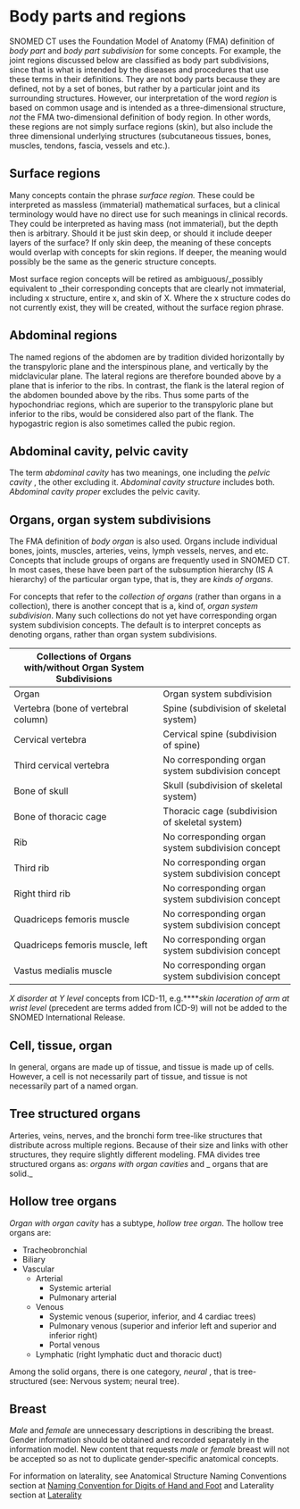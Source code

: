 # Body parts and regions

SNOMED CT uses the Foundation Model of Anatomy (FMA) definition of  _body part_ and  _body part subdivision_ for some concepts. For example, the joint regions discussed below are classified as body part subdivisions, since that is what is intended by the diseases and procedures that use these terms in their definitions. They are not body parts because they are defined, not by a set of bones, but rather by a particular joint and its surrounding structures. However, our interpretation of the word  _region_ is based on common usage and is intended as a three-dimensional structure,  _not_ the FMA two-dimensional definition of body region. In other words, these regions are not simply surface regions (skin), but also include the three dimensional underlying structures (subcutaneous tissues, bones, muscles, tendons, fascia, vessels and etc.).

## Surface regions

Many concepts contain the phrase  _surface region._ These could be interpreted as massless (immaterial) mathematical surfaces, but a clinical terminology would have no direct use for such meanings in clinical records. They could be interpreted as having mass (not immaterial), but the depth then is arbitrary. Should it be just skin deep, or should it include deeper layers of the surface? If only skin deep, the meaning of these concepts would overlap with concepts for skin regions. If deeper, the meaning would possibly be the same as the generic structure concepts.

Most surface region concepts will be retired as ambiguous/_possibly equivalent to _their corresponding concepts that are clearly not immaterial, including x structure, entire x, and skin of X. Where the x structure codes do not currently exist, they will be created, without the surface region phrase.

## Abdominal regions

The named regions of the abdomen are by tradition divided horizontally by the transpyloric plane and the interspinous plane, and vertically by the midclavicular plane. The lateral regions are therefore bounded above by a plane that is inferior to the ribs. In contrast, the flank is the lateral region of the abdomen bounded above by the ribs. Thus some parts of the hypochondriac regions, which are superior to the transpyloric plane but inferior to the ribs, would be considered also part of the flank. The hypogastric region is also sometimes called the pubic region.

## Abdominal cavity, pelvic cavity

The term  _abdominal cavity_ has two meanings, one including the  _pelvic cavity_ , the other excluding it.  _Abdominal cavity structure_ includes both.  _Abdominal cavity proper_ excludes the pelvic cavity.

## Organs, organ system subdivisions

The FMA definition of  _body organ_ is also used. Organs include individual bones, joints, muscles, arteries, veins, lymph vessels, nerves, and etc. Concepts that include groups of organs are frequently used in SNOMED CT. In most cases, these have been part of the subsumption hierarchy (IS A hierarchy) of the particular organ type, that is, they are  _kinds of organs_.

For concepts that refer to the  _collection of organs_ (rather than organs in a collection), there is another concept that is a, kind of,  _organ system subdivision_. Many such collections do not yet have corresponding organ system subdivision concepts. The default is to interpret concepts as denoting organs, rather than organ system subdivisions.

| Collections of Organs with/without Organ System Subdivisions |   |
|---|---|
| Organ | Organ system subdivision |
| Vertebra (bone of vertebral column) | Spine (subdivision of skeletal system) |
| Cervical vertebra | Cervical spine (subdivision of spine) |
| Third cervical vertebra | No corresponding organ system subdivision concept |
| Bone of skull | Skull (subdivision of skeletal system) |
| Bone of thoracic cage | Thoracic cage (subdivision of skeletal system) |
| Rib | No corresponding organ system subdivision concept |
| Third rib | No corresponding organ system subdivision concept |
| Right third rib | No corresponding organ system subdivision concept |
| Quadriceps femoris muscle | No corresponding organ system subdivision concept |
| Quadriceps femoris muscle, left | No corresponding organ system subdivision concept |
| Vastus medialis muscle | No corresponding organ system subdivision concept |

_X disorder at Y level_ concepts from ICD-11, e.g.****_skin laceration of arm at wrist level_ (precedent are terms added from ICD-9) will not be added to the SNOMED International Release.

## Cell, tissue, organ

In general, organs are made up of tissue, and tissue is made up of cells. However, a cell is not necessarily part of tissue, and tissue is not necessarily part of a named organ. 

## Tree structured organs

Arteries, veins, nerves, and the bronchi form tree-like structures that distribute across multiple regions. Because of their size and links with other structures, they require slightly different modeling. FMA divides tree structured organs as:  _organs with organ cavities_ and _ organs that are solid._

## Hollow tree organs

 _Organ with organ cavity_ has a subtype,  _hollow tree organ_. The hollow tree organs are:

  * Tracheobronchial
  * Biliary
  * Vascular
    * Arterial
      * Systemic arterial
      * Pulmonary arterial
    * Venous
      * Systemic venous (superior, inferior, and 4 cardiac trees)
      * Pulmonary venous (superior and inferior left and superior and inferior right)
      * Portal venous
    * Lymphatic (right lymphatic duct and thoracic duct)

Among the solid organs, there is one category,  _neural_ , that is tree-structured (see: Nervous system; neural tree).

## Breast

 _Male_ and _female_ are unnecessary descriptions in describing the breast. Gender information should be obtained and recorded separately in the information model.  New content that requests _male_ or _female_ breast will not be accepted so as not to duplicate gender-specific anatomical concepts.

For information on laterality, see Anatomical Structure Naming Conventions section at [Naming Convention for Digits of Hand and Foot](Naming-Convention-for-Digits-of-Hand-and-Foot_174690334.html) and Laterality section at [Laterality](Laterality_174690325.html)
